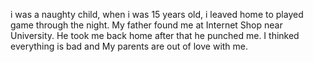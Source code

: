 i was a naughty child, when i was 15 years old, i leaved home to played game through the night.
My father found me at Internet Shop near University. 
He took me back home after that he punched me.
I thinked everything is bad and My parents are out of love with me.


